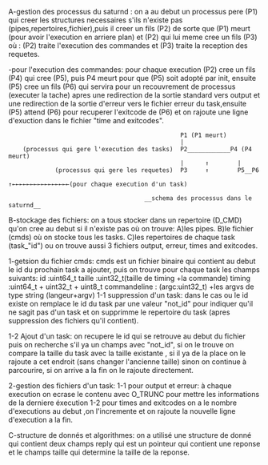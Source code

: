 
A-gestion des processus du saturnd :
  on a au debut un processus pere (P1) qui creer les structures necessaires s'ils n'existe pas 
  (pipes,repertoires,fichier),puis il creer un fils (P2) de sorte que (P1) meurt (pour avoir 
  l'execution en arriere plan) et (P2) qui lui meme cree un fils (P3) où : (P2) traite l'execution
   des commandes et (P3) traite la reception des requetes.
  
  -pour l'execution des commandes: pour chaque execution (P2) cree un fils (P4) qui cree (P5), 
     puis P4 meurt pour que (P5) soit adopté par init, ensuite (P5) cree un fils (P6) qui servira
     pour un recouvrement de processus (executer la tache) apres une redirection de la sortie standard
     vers output et une redirection de la sortie d'erreur vers le fichier erreur du task,ensuite (P5) 
     attend (P6) pour recuperer l'exitcode de (P6) et on rajoute une ligne d'exuction dans le fichier
     "time and exitcodes".
     
     
                                                    P1 (P1 meurt)
                                                    |
        (processus qui gere l'execution des tasks)  P2____________P4 (P4 meurt)
                                                    |      ↑        |
                 (processus qui gere les requetes)  P3     ↑        P5__P6
                                                           ↑←←←←←←←←←←←←←←←←(pour chaque execution d'un task)
                                                           
                                          __schema des processus dans le saturnd__
     

B-stockage des fichiers:
   on a tous stocker dans un repertoire (D_CMD) qu'on cree au debut si il n'existe pas où on trouve:
      A)les pipes.
      B)le fichier (cmds) où on stocke tous les tasks.
      C)les repertoires de chaque task (task_"id") ou on trouve aussi 3 fichiers output, erreur, 
       times and exitcodes.
      
1-getsion du fichier cmds:
   cmds est un fichier binaire qui contient au debut le id du prochain task a ajouter, 
   puis on trouve pour chaque task les champs suivants:
     id :uint64_t
     taille :uint32_t(taille de timing +la commande)
     timing :uint64_t + uint32_t + uint8_t
     commandeline : (argc:uint32_t) +les argvs de type string (langeur+argv)
 1-1 suppression d'un task:
   dans le cas ou le id existe on remplace le id du task par une valeur "not_id" pour indiquer qu'il ne sagit 
   pas d'un task et on supprimme le repertoire du task (apres suppression des fichiers qu'il contient). 
     
 1-2 Ajout d'un task:
   on recupere le id qui se retrouve au debut du fichier puis on recherche s'il ya un champs avec "not_id", 
   si on le trouve on compare la taille du task avec la taille existante , si il ya de la place on le rajoute 
   a cet endroit (sans changer l'ancienne taille) sinon on continue à parcourire, si on arrive a la fin on le 
   rajoute directement.
 
2-gestion des fichiers d'un task:
   1-1 pour output et erreur: à chaque execution on ecrase le contenu avec O_TRUNC pour mettre les informations
      de la derniere éxecution
   1-2 pour times and exitcodes on a le nombre d'executions au debut ,on l'incremente et on rajoute la nouvelle 
      ligne d'execution a la fin.
   
C-structure de donnés et algorithmes:
   on a utilisé une structure de donné qui contient deux champs reply qui est un pointeur qui contient une reponse 
     et le champs taille qui determine la taille de la reponse.
      
